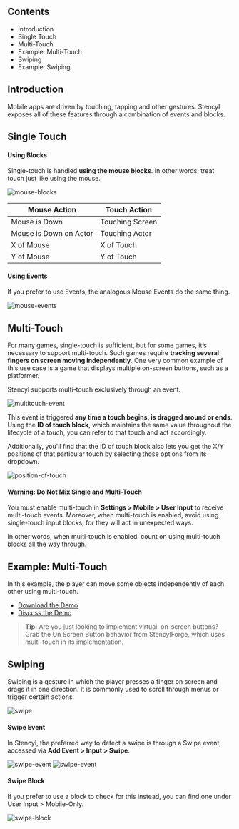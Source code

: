 ## Contents

* Introduction
* Single Touch
* Multi-Touch
* Example: Multi-Touch
* Swiping
* Example: Swiping
 

## Introduction

Mobile apps are driven by touching, tapping and other gestures. Stencyl exposes all of these features through a combination of events and blocks.

 
## Single Touch

#### Using Blocks

Single-touch is handled **using the mouse blocks**. In other words, treat touch just like using the mouse.

![mouse-blocks](http://static.stencyl.com/help/images/mobile-input-1.png)

Mouse Action | Touch Action
--- | ---
Mouse is Down | Touching Screen
Mouse is Down on Actor | Touching Actor
X of Mouse | X of Touch
Y of Mouse | Y of Touch

#### Using Events

If you prefer to use Events, the analogous Mouse Events do the same thing.

![mouse-events](http://static.stencyl.com/help/images/mobile-input-2.png)


## Multi-Touch

For many games, single-touch is sufficient, but for some games, it’s necessary to support multi-touch. Such games require **tracking several fingers on screen moving independently**. One very common example of this use case is a game that displays multiple on-screen buttons, such as a platformer.

Stencyl supports multi-touch exclusively through an event.

![multitouch-event](http://static.stencyl.com/help/images/mobile-input-3.png)

This event is triggered **any time a touch begins, is dragged around or ends**. Using the **ID of touch block**, which maintains the same value throughout the lifecycle of a touch, you can refer to that touch and act accordingly. 

Additionally, you'll find that the ID of touch block also lets you get the X/Y positions of that particular touch by selecting those options from its dropdown.

![position-of-touch](https://raw.githubusercontent.com/Stencyl/stencylpedia/master/chapter-9/images/touch-1.png)

 
#### Warning: Do Not Mix Single and Multi-Touch
You must enable multi-touch in **Settings > Mobile > User Input** to receive multi-touch events. Moreover, when multi-touch is enabled, avoid using single-touch input blocks, for they will act in unexpected ways.

In other words, when multi-touch is enabled, count on using multi-touch blocks all the way through.
 

## Example: Multi-Touch

In this example, the player can move some objects independently of each other using multi-touch.

* [Download the Demo](http://community.stencyl.com/index.php?action=dlattach;topic=16105.0;attach=14613) 
* [Discuss the Demo](http://community.stencyl.com/index.php/topic,16105.0.html)

> **Tip:** Are you just looking to implement virtual, on-screen buttons? Grab the On Screen Button behavior from StencylForge, which uses multi-touch in its implementation.


## Swiping

Swiping is a gesture in which the player presses a finger on screen and drags it in one direction. It is commonly used to scroll through menus or trigger certain actions.

![swipe](http://static.stencyl.com/help/images/mobile-input-4.png)

#### Swipe Event
In Stencyl, the preferred way to detect a swipe is through a Swipe event, accessed via **Add Event > Input > Swipe**.

![swipe-event](http://static.stencyl.com/help/images/mobile-input-5.png)
![swipe-event](http://static.stencyl.com/help/images/mobile-input-6.png)

#### Swipe Block
If you prefer to use a block to check for this instead, you can find one under User Input > Mobile-Only.

![swipe-block](http://static.stencyl.com/help/images/mobile-input-7.png)

